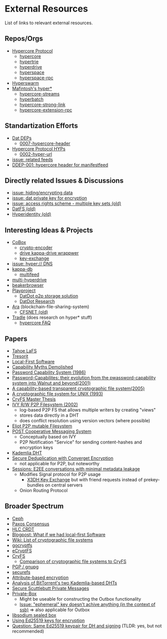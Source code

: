 # External Resources

List of links to relevant external resources.

## Repos/Orgs

- [Hypercore Protocol](https://github.com/hypercore-protocol)
  - [hypercore](https://github.com/hypercore-protocol/hypercore)
  - [hypertrie](https://github.com/hypercore-protocol/hypertrie)
  - [hyperdrive](https://github.com/hypercore-protocol/hyperdrive)
  - [hyperspace](https://github.com/hypercore-protocol/hyperspace)
  - [hyperspace-rpc](https://github.com/hypercore-protocol/hyperspace-rpc)
- [Hyperswarm](https://github.com/hyperswarm/)
- [Mafintosh's hyper*](https://github.com/mafintosh?tab=repositories&q=hyper&type=&language=)
  - [hypercore-streams](https://github.com/mafintosh/hypercore-streams)
  - [hyperbatch](https://github.com/mafintosh/hyperbatch)
  - [hypercore-strong-link](https://github.com/mafintosh/hypercore-strong-link)
  - [hypercore-extension-rpc](https://github.com/mafintosh/hypercore-extension-rpc)

## Standartization Efforts

- [Dat DEPs](https://github.com/datprotocol/DEPs/tree/master/proposals)
  - [0007-hypercore-header](https://github.com/datprotocol/DEPs/blob/master/proposals/0007-hypercore-header.md)
- [Hypercore Protocol HYPs](https://github.com/hypercore-protocol/hyp/tree/master/proposals)
  - [0002-hyper-url](https://github.com/hypercore-protocol/hyp/blob/master/proposals/0002-hyper-url.md)
- [issue: related feeds](https://github.com/datproject/comm-comm/issues/134#issuecomment-604806258)
- [DDEP-001: hypercore header for manifestfeed](https://github.com/playproject-io/datdot-research/issues/17#issuecomment-625902121)

## Directly related Issues & Discussions

- [issue: hiding/encrypting data](https://github.com/datprotocol/DEPs/issues/21)
- [issue: dat private key for encryption](https://github.com/datproject/discussions/issues/80)
- [issue: access rights scheme - multiple key sets (old)](https://github.com/hypercore-protocol/hyperdrive/issues/190)
- [DatFS (old)](https://github.com/fsteff/DatFS)
- [Hyperidentity (old)](https://github.com/poga/hyperidentity)

## Interesting Ideas & Projects

- [CoBox](https://gitlab.com/coboxcoop)
  - [crypto-encoder](https://gitlab.com/coboxcoop/crypto-encoder)
  - [drive kappa-drive wrappwer](https://gitlab.com/coboxcoop/drive)
  - [key-exchange](https://gitlab.com/coboxcoop/key-exchange)
- [issue: hyper:// DNS](https://github.com/beakerbrowser/beaker/discussions/1576#discussioncomment-16683)
- [kappa-db](https://github.com/kappa-db)
  - [multifeed](https://github.com/kappa-db/multifeed)
- [multi-hyperdrive](https://github.com/RangerMauve/multi-hyperdrive)
- [beakerbrowser](https://github.com/beakerbrowser/)
- [Playproject](https://playproject.io/)
  - [DatDot p2p storage solution](https://github.com/playproject-io/datdot)
  - [DatDot Research](https://github.com/playproject-io/datdot-research/tree/master/spec)
- [Ara](https://github.com/AraBlocks) (blockchain-file-sharing-system)
  - [CFSNET (old)](https://github.com/AraBlocks/cfsnet)
- [Tradle](https://github.com/tradle) (does research on hyper* stuff)
  - [hypercore FAQ](https://github.com/tradle/why-hypercore/blob/master/FAQ.md)

## Papers

- [Tahoe LaFS](https://agoric.com/assets/pdf/papers/tahoe-the-least-authority-filesystem.pdf)
- [Tresorit](https://tresorit.com/tresoritwhitepaper.pdf)
- [Local-First Software](https://storage.googleapis.com/jellyposter-store/16620200e730651d20d1a25d315508c7.pdf)
- [Capability Myths Demolished](http://www-users.cselabs.umn.edu/classes/Fall-2019/csci5271/papers/SRL2003-02.pdf)
- [Password Capability System (1986)](https://doi.org/10.1093/comjnl/29.1.1)
- [Password-Capabilites: their evolution from the pwassword-capability system into Walnut and beyond(2001)](https://doi.org/10.1109/ACAC.2001.903370)
- [A capability-based transparent cryptographic file system(2005)](https://ieeexplore.ieee.org/abstract/document/1587522)
- [A cryptographic file system for UNIX (1993)](https://dl.acm.org/doi/abs/10.1145/168588.168590)
- [CryFS Master Thesis](https://www.cryfs.org/cryfs_mathesis.pdf)
- [IVY R/W P2P Filesystem (2002)](https://dl.acm.org/doi/pdf/10.1145/844128.844132)
  - log-based P2P FS that allows multiple writers by creating "views"
  - stores data directly in a DHT
  - does conflict resolution using version vectors (where possible)
- [Eliot P2P mutable Filesystem](https://ieeexplore.ieee.org/stamp/stamp.jsp?arnumber=1180204)
- [POST Cooperative Messaging System](https://www.researchgate.net/profile/Xavier_Bonnaire/publication/221150810_POST_A_Secure_Resilient_Cooperative_Messaging_System/links/09e4150b7d21c4d641000000/POST-A-Secure-Resilient-Cooperative-Messaging-System.pdf)
  - Conceptually based on IVY
  - P2P Notification "Service" for sending content-hashes and encryption keys
- [Kademlia DHT](http://people.cs.aau.dk/~bnielsen/DSE07/papers/kademlia.pdf)
- [Secure Deduplication with Converget Encryption](https://ieeexplore.ieee.org/stamp/stamp.jsp?arnumber=6658753)
  - not applicable for P2P, but noteworthy
- [Sessions: E2EE conversations with minimal metadata leakage](https://arxiv.org/pdf/2002.04609)
  - Modifies Signal protocol for P2P usage
    - [X3DH Key Exchange](https://signal.org/docs/specifications/x3dh/x3dh.pdf) but with friend requests instead of prekey-bundles on central servers
  - Onion Routing Protocol

## Broader Spectrum

- [Ceph](https://developer.ibm.com/tutorials/l-ceph/)
- [Paxos Consensus](https://en.wikipedia.org/wiki/Paxos_(computer_science))
- [HLC CRDT](https://jaredforsyth.com/posts/hybrid-logical-clocks/)
- [Blogpost: What if we had local-first Software](https://adlrocha.substack.com/p/adlrocha-what-if-we-had-local-first)
- [Wiki: List of cryptographic file systems](https://en.wikipedia.org/wiki/List_of_cryptographic_file_systems)
- [gocryptfs](https://nuetzlich.net/gocryptfs/)
- [eCryptFS](https://www.ecryptfs.org)
- [CryFS](https://www.cryfs.org)
  - [Comparison of cryptographic file systems to CryFS](https://www.cryfs.org/comparison/)
- [PGP / gnupg](https://wiki.gnupg.org/)
- [securefs](https://github.com/netheril96/securefs/blob/master/docs/design.md)
- [Attribute-based encryption](https://en.wikipedia.org/wiki/Attribute-based_encryption)
- [Analysis of BitTorrent's two Kademlia-based DHTs](https://scholarship.rice.edu/bitstream/handle/1911/96357/TR07-04.pdf?sequence=1&isAllowed=y)
- [Secure Scuttlebutt Private Messages](https://ssbc.github.io/scuttlebutt-protocol-guide/#encrypting)
- [Private-Box](https://github.com/auditdrivencrypto/private-box)
  - Might be useable for constructing the Outbox functionality
  - [Issue: "ephemeral" key doesn't achive anything (in the context of ssb)](https://github.com/auditdrivencrypto/private-box/issues/6)
  => also applicable for Outbox
- [libsodium sealed box](https://doc.libsodium.org/public-key_cryptography/sealed_boxes)
- [Using Ed25519 keys for encryption](https://blog.filippo.io/using-ed25519-keys-for-encryption/)
- [Question: Same Ed25519 keypair for DH and signing](https://crypto.stackexchange.com/questions/3260/using-same-keypair-for-diffie-hellman-and-signing) (TLDR: yes, but not recommended)